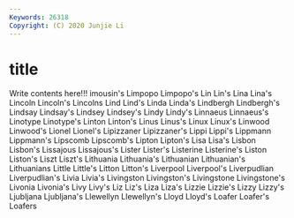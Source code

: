 ```yaml
---
Keywords: 26318
Copyright: (C) 2020 Junjie Li
---
```


# title

Write contents here!!!
imousin's 
Limpopo 
Limpopo's 
Lin 
Lin's 
Lina 
Lina's 
Lincoln 
Lincoln's
Lincolns 
Lind 
Lind's 
Linda 
Linda's 
Lindbergh 
Lindbergh's 
Lindsay 
Lindsay's 
Lindsey
Lindsey's 
Lindy 
Lindy's 
Linnaeus 
Linnaeus's 
Linotype 
Linotype's 
Linton 
Linton's 
Linus
Linus's 
Linux 
Linux's 
Linwood 
Linwood's 
Lionel 
Lionel's 
Lipizzaner 
Lipizzaner's 
Lippi
Lippi's 
Lippmann 
Lippmann's 
Lipscomb 
Lipscomb's 
Lipton 
Lipton's 
Lisa 
Lisa's 
Lisbon
Lisbon's 
Lissajous 
Lissajous's 
Lister 
Lister's 
Listerine 
Listerine's 
Liston 
Liston's 
Liszt
Liszt's 
Lithuania 
Lithuania's 
Lithuanian 
Lithuanian's 
Lithuanians 
Little 
Little's 
Litton 
Litton's
Liverpool 
Liverpool's 
Liverpudlian 
Liverpudlian's 
Livia 
Livia's 
Livingston 
Livingston's 
Livingstone 
Livingstone's
Livonia 
Livonia's 
Livy 
Livy's 
Liz 
Liz's 
Liza 
Liza's 
Lizzie 
Lizzie's
Lizzy 
Lizzy's 
Ljubljana 
Ljubljana's 
Llewellyn 
Llewellyn's 
Lloyd 
Lloyd's 
Loafer 
Loafer's
Loafers 
